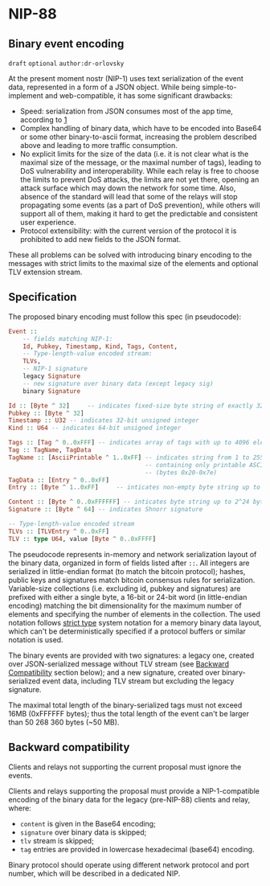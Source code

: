 NIP-88
======

Binary event encoding
---------------------

`draft` `optional` `author:dr-orlovsky`

At the present moment nostr (NIP-1) uses text serialization of the event data,
represented in a form of a JSON object. While being simple-to-implement and 
web-compatible, it has some significant drawbacks:

* Speed: serialization from JSON consumes most of the app time, according to [1]
* Complex handling of binary data, which have to be encoded into Base64 or some
  other binary-to-ascii format, increasing the problem described above and 
  leading to more traffic consumption.
* No explicit limits for the size of the data (i.e. it is not clear what is the
  maximal size of the message, or the maximal number of tags), leading to DoS 
  vulnerability and interoperability. While each relay is free to choose the
  limits to prevent DoS attacks, the limits are not yet there, opening an attack
  surface which may down the network for some time. Also, absence of the 
  standard will lead that some of the relays will stop propagating some events 
  (as a part of DoS prevention), while others will support all of them, making 
  it hard to get the predictable and consistent user experience.
* Protocol extensibility: with the current version of the protocol it is 
  prohibited to add new fields to the JSON format.

These all problems can be solved with introducing binary encoding to the 
messages with strict limits to the maximal size of the elements and optional TLV
extension stream.

Specification
-------------

The proposed binary encoding must follow this spec (in pseudocode):
```haskell
Event ::
    -- fields matching NIP-1:
    Id, Pubkey, Timestamp, Kind, Tags, Content,
    -- Type-length-value encoded stream:
    TLVs,
    -- NIP-1 signature
    legacy Signature
    -- new signature over binary data (except legacy sig)
    binary Signature

Id :: [Byte ^ 32]     -- indicates fixed-size byte string of exactly 32 bytes
Pubkey :: [Byte ^ 32]
Timestamp :: U32 -- indicates 32-bit unsigned integer
Kind :: U64 -- indicates 64-bit unsigned integer

Tags :: [Tag ^ 0..0xFFF] -- indicates array of tags with up to 4096 elements
Tag :: TagName, TagData
TagName :: [AsciiPrintable ^ 1..0xFF] -- indicates string from 1 to 255 chars
                                      -- containing only printable ASCII chars
                                      -- (bytes 0x20-0x7e)
TagData :: [Entry ^ 0..0xFF]
Entry :: [Byte ^ 1..0xFF]     -- inticates non-empty byte string up to 255 bytes

Content :: [Byte ^ 0..0xFFFFFF] -- inticates byte string up to 2^24 bytes
Signature :: [Byte ^ 64] -- indicates Shnorr signature

-- Type-length-value encoded stream
TLVs :: [TLVEntry ^ 0..0xFF]
TLV :: type U64, value [Byte ^ 0..0xFFFF]
```

The pseudocode represents in-memory and network serialization layout of the 
binary data, organized in form of fields listed after `::`. All integers are 
serialized in little-endian format (to match the bitcoin protocol); hashes, 
public keys and signatures match bitcoin consensus rules for serialization. 
Variable-size collections (i.e. excluding id, pubkey and signatures) are 
prefixed with either a single byte, a 16-bit or 24-bit word (in little-endian 
encoding) matching the bit dimensionality for the maximum number of elements and 
specifying the number of elements in the collection. The used notation follows
[strict type] system notation for a memory binary data layout, which can't be
deterministically specified if a protocol buffers or similar notation is used.

The binary events are provided with two signatures: a legacy one, created over
JSON-serialized message without TLV stream (see [Backward Compatibility](#backward-compatibility)
section below); and a new signature, created over binary-serialized event data,
including TLV stream but excluding the legacy signature.

The maximal total length of the binary-serialized tags must not exceed 16MB 
(0xFFFFFF bytes); thus the total length of the event can't be larger than 
50 268 360 bytes (~50 MB).


Backward compatibility
----------------------

Clients and relays not supporting the current proposal must ignore the events.

Clients and relays supporting the proposal must provide a NIP-1-compatible 
encoding of the binary data for the legacy (pre-NIP-88) clients and relay,
where:
* `content` is given in the Base64 encoding;
* `signature` over binary data is skipped;
* `tlv` stream is skipped;
* `tag` entries are provided in lowercase hexadecimal (base64) encoding.

Binary protocol should operate using different network protocol and port number,
which will be described in a dedicated NIP.


[1]: https://nostrexplorer.com/e/9d89ef468ec690f2177635b8c0fd589aca840de1a749a08a44de5b148654bb49
[strict type]: https://github.com/strict-types/strict-types
